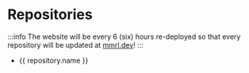 <script setup>
import repositories from '../../data/repositories.yaml'
</script>

# Repositories

:::info
The website will be every 6 (six) hours re-deployed so that every repository will be updated at [mmrl.dev](https://mmrl.dev)!
:::

<ul v-for="repository in repositories">
    <li>
        <a :href="repository.id">{{ repository.name }}</a>
    </li>
</ul>